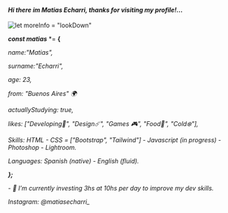 
#### *Hi there im Matias Echarri, thanks for visiting my profile!...*
![*let moreInfo = "lookDown"*](https://i.pinimg.com/originals/22/26/a5/2226a53e0be2f56c78982ae08f493f3c.jpg)

***const matias*** *= **{**


*name:"Matias",*

*surname:"Echarri",*

*age: 23,*

*from: "Buenos Aires" 🌍​*

*actuallyStudying: true,*

*likes: ["Developing🌊​", "Design☄️", "Games 🎮", "Food🍜", "Cold❄️"],*

*Skills:* *HTML - CSS = ["Bootstrap", "Tailwind"] - Javascript  (in progress) - Photoshop - Lightroom.*

*Languages: Spanish (native) - English (fluid).*

***};***








*- 🔭 I’m currently investing 3hs at 10hs per day to improve my dev skills.* 

*Instagram: @matiasecharri_*










